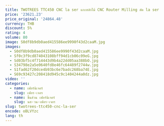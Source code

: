 ```yaml
---
title: TWOTREES TTC450 CNC la ser แกะสลักไม้ CNC Router Milling ตัด la ser แกะสลักเครื่องอะคริลิค PCB PVC โลหะ
price: '23621.23'
price_original: '24864.48'
currency: THB
discount: 5%
rating: 4
volume: 80
image: S0df8b9db0aed415586ee9990f43d2caaM.jpg
images:
  - S0df8b9db0aed415586ee9990f43d2caaM.jpg
  - Sf0c3f9cd874043108bff94d1cb06c09eG.jpg
  - Sd03bf5c4f714443d9b4a22dd05aa388bO.jpg
  - S34798e2a5e0640fd8e46fc64489f2744w.jpg
  - S1fad62f20dce4b93bc6e7badc268ba74E.jpg
  - S69c93427c208418d945c9c1404244a0dz.jpg
video: ''
categories:
  - name: เฟอร์นิเจอร์
    slug: เฟอร-เจอร
  - name: ชิ้นส่วน เฟอร์นิเจอร์
    slug: นส-วน-เฟอร-เจอร
slug: twotrees-ttc450-cnc-la-ser
encode: oBLVYzc
lang: th
---
```

  